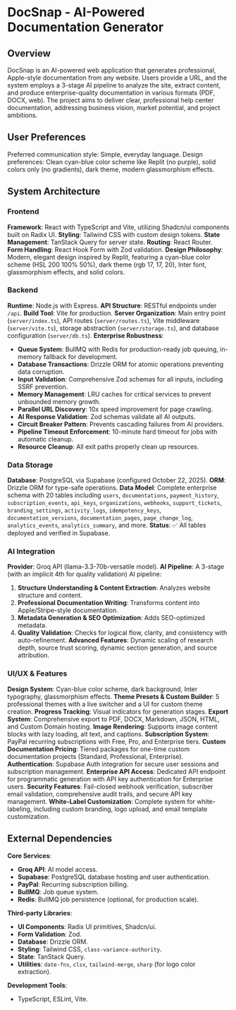 # DocSnap - AI-Powered Documentation Generator

## Overview

DocSnap is an AI-powered web application that generates professional, Apple-style documentation from any website. Users provide a URL, and the system employs a 3-stage AI pipeline to analyze the site, extract content, and produce enterprise-quality documentation in various formats (PDF, DOCX, web). The project aims to deliver clear, professional help center documentation, addressing business vision, market potential, and project ambitions.

## User Preferences

Preferred communication style: Simple, everyday language.
Design preferences: Clean cyan-blue color scheme like Replit (no purple), solid colors only (no gradients), dark theme, modern glassmorphism effects.

## System Architecture

### Frontend
**Framework**: React with TypeScript and Vite, utilizing Shadcn/ui components built on Radix UI.
**Styling**: Tailwind CSS with custom design tokens.
**State Management**: TanStack Query for server state.
**Routing**: React Router.
**Form Handling**: React Hook Form with Zod validation.
**Design Philosophy**: Modern, elegant design inspired by Replit, featuring a cyan-blue color scheme (HSL 200 100% 50%), dark theme (rgb 17, 17, 20), Inter font, glassmorphism effects, and solid colors.

### Backend
**Runtime**: Node.js with Express.
**API Structure**: RESTful endpoints under `/api`.
**Build Tool**: Vite for production.
**Server Organization**: Main entry point (`server/index.ts`), API routes (`server/routes.ts`), Vite middleware (`server/vite.ts`), storage abstraction (`server/storage.ts`), and database configuration (`server/db.ts`).
**Enterprise Robustness**:
- **Queue System**: BullMQ with Redis for production-ready job queuing, in-memory fallback for development.
- **Database Transactions**: Drizzle ORM for atomic operations preventing data corruption.
- **Input Validation**: Comprehensive Zod schemas for all inputs, including SSRF prevention.
- **Memory Management**: LRU caches for critical services to prevent unbounded memory growth.
- **Parallel URL Discovery**: 10x speed improvement for page crawling.
- **AI Response Validation**: Zod schemas validate all AI outputs.
- **Circuit Breaker Pattern**: Prevents cascading failures from AI providers.
- **Pipeline Timeout Enforcement**: 10-minute hard timeout for jobs with automatic cleanup.
- **Resource Cleanup**: All exit paths properly clean up resources.

### Data Storage
**Database**: PostgreSQL via Supabase (configured October 22, 2025).
**ORM**: Drizzle ORM for type-safe operations.
**Data Model**: Complete enterprise schema with 20 tables including `users`, `documentations`, `payment_history`, `subscription_events`, `api_keys`, `organizations`, `webhooks`, `support_tickets`, `branding_settings`, `activity_logs`, `idempotency_keys`, `documentation_versions`, `documentation_pages`, `page_change_log`, `analytics_events`, `analytics_summary`, and more.
**Status**: ✅ All tables deployed and verified in Supabase.

### AI Integration
**Provider**: Groq API (llama-3.3-70b-versatile model).
**AI Pipeline**: A 3-stage (with an implicit 4th for quality validation) AI pipeline:
1.  **Structure Understanding & Content Extraction**: Analyzes website structure and content.
2.  **Professional Documentation Writing**: Transforms content into Apple/Stripe-style documentation.
3.  **Metadata Generation & SEO Optimization**: Adds SEO-optimized metadata.
4.  **Quality Validation**: Checks for logical flow, clarity, and consistency with auto-refinement.
**Advanced Features**: Dynamic scaling of research depth, source trust scoring, dynamic section generation, and source attribution.

### UI/UX & Features
**Design System**: Cyan-blue color scheme, dark background, Inter typography, glassmorphism effects.
**Theme Presets & Custom Builder**: 5 professional themes with a live switcher and a UI for custom theme creation.
**Progress Tracking**: Visual indicators for generation stages.
**Export System**: Comprehensive export to PDF, DOCX, Markdown, JSON, HTML, and Custom Domain hosting.
**Image Rendering**: Supports image content blocks with lazy loading, alt text, and captions.
**Subscription System**: PayPal recurring subscriptions with Free, Pro, and Enterprise tiers.
**Custom Documentation Pricing**: Tiered packages for one-time custom documentation projects (Standard, Professional, Enterprise).
**Authentication**: Supabase Auth integration for secure user sessions and subscription management.
**Enterprise API Access**: Dedicated API endpoint for programmatic generation with API key authentication for Enterprise users.
**Security Features**: Fail-closed webhook verification, subscriber email validation, comprehensive audit trails, and secure API key management.
**White-Label Customization**: Complete system for white-labeling, including custom branding, logo upload, and email template customization.

## External Dependencies

**Core Services**:
*   **Groq API**: AI model access.
*   **Supabase**: PostgreSQL database hosting and user authentication.
*   **PayPal**: Recurring subscription billing.
*   **BullMQ**: Job queue system.
*   **Redis**: BullMQ job persistence (optional, for production scale).

**Third-party Libraries**:
*   **UI Components**: Radix UI primitives, Shadcn/ui.
*   **Form Validation**: Zod.
*   **Database**: Drizzle ORM.
*   **Styling**: Tailwind CSS, `class-variance-authority`.
*   **State**: TanStack Query.
*   **Utilities**: `date-fns`, `clsx`, `tailwind-merge`, `sharp` (for logo color extraction).

**Development Tools**:
*   TypeScript, ESLint, Vite.